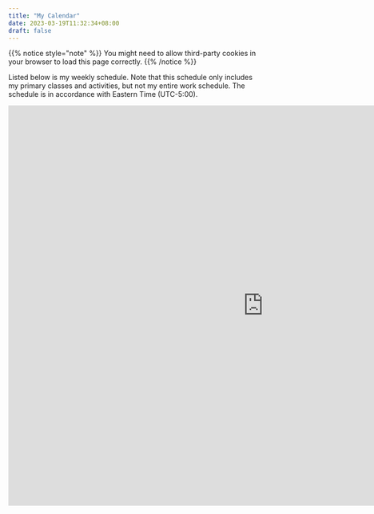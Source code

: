 ```yaml
---
title: "My Calendar"
date: 2023-03-19T11:32:34+08:00
draft: false
---
```


{{% notice style="note" %}}
You might need to allow third-party cookies in your browser to load this page correctly.
{{% /notice %}}

Listed below is my weekly schedule. Note that this schedule only includes my primary classes and activities, but not my entire work schedule. The schedule is in accordance with Eastern Time (UTC-5:00).

<iframe src="https://outlook.office365.com/owa/calendar/78b0ff447bef4e958cfb397899571728@gatech.edu/95b5cee507034cbba402b86177a88d386059185462047291480/calendar.html" style="border-width:0" width="1020" height="800" style="border:1px solid black;"></iframe>
